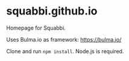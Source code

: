 # squabbi.github.io
Homepage for Squabbi.

Uses Bulma.io as framework: https://bulma.io/

Clone and run `npm install`. Node.js is required.